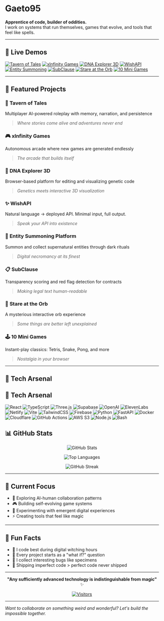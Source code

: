 # Gaeto95
**Apprentice of code, builder of oddities.**  
I work on systems that run themselves, games that evolve, and tools that feel like spells.

---

## 🚀 Live Demos

[![Tavern of Tales](https://img.shields.io/badge/🏰_Tavern_of_Tales-Live_Demo-ff6b6b?style=for-the-badge)](https://tavernofdemosite.com)
[![xInfinity Games](https://img.shields.io/badge/🎮_xInfinity_Games-Play_Now-4ecdc4?style=for-the-badge)](https://xinfinitygames.netlify.app)
[![DNA Explorer 3D](https://img.shields.io/badge/🧬_DNA_Explorer_3D-Explore-45b7d1?style=for-the-badge)](https://curious-shortbread-809d14.netlify.app)
[![WishAPI](https://img.shields.io/badge/✨_WishAPI-Try_It-f7dc6f?style=for-the-badge)](https://wishapi.netlify.app)
[![Entity Summoning](https://img.shields.io/badge/👻_Entity_Platform-Summon-8e44ad?style=for-the-badge)](https://entityplatform.netlify.app)
[![SubClause](https://img.shields.io/badge/📋_SubClause-Analyze-2ecc71?style=for-the-badge)](https://subclause.netlify.app)
[![Stare at the Orb](https://img.shields.io/badge/🔮_Stare_at_the_Orb-Mysterious-e67e22?style=for-the-badge)](https://stareattheorb.netlify.app)
[![10 Mini Games](https://img.shields.io/badge/🕹️_10_Mini_Games-Play_All-e74c3c?style=for-the-badge)](https://10minigames.netlify.app)

---

## 🔨 Featured Projects

### 🏰 **Tavern of Tales**
Multiplayer AI-powered roleplay with memory, narration, and persistence
> *Where stories come alive and adventures never end*

### 🎮 **xInfinity Games** 
Autonomous arcade where new games are generated endlessly
> *The arcade that builds itself*

### 🧬 **DNA Explorer 3D**
Browser-based platform for editing and visualizing genetic code
> *Genetics meets interactive 3D visualization*

### ✨ **WishAPI**
Natural language → deployed API. Minimal input, full output.
> *Speak your API into existence*

### 👻 **Entity Summoning Platform**
Summon and collect supernatural entities through dark rituals
> *Digital necromancy at its finest*

### 📋 **SubClause**
Transparency scoring and red flag detection for contracts
> *Making legal text human-readable*

### 🔮 **Stare at the Orb**
A mysterious interactive orb experience
> *Some things are better left unexplained*

### 🕹️ **10 Mini Games**
Instant-play classics: Tetris, Snake, Pong, and more
> *Nostalgia in your browser*

---

## 🧪 Tech Arsenal

## 🧪 Tech Arsenal

![React](https://img.shields.io/badge/React-20232A?style=for-the-badge&logo=react&logoColor=61DAFB)
![TypeScript](https://img.shields.io/badge/TypeScript-007ACC?style=for-the-badge&logo=typescript&logoColor=white)
![Three.js](https://img.shields.io/badge/ThreeJs-black?style=for-the-badge&logo=three.js&logoColor=white)
![Supabase](https://img.shields.io/badge/Supabase-3ECF8E?style=for-the-badge&logo=supabase&logoColor=white)
![OpenAI](https://img.shields.io/badge/OpenAI-412991?style=for-the-badge&logo=openai&logoColor=white)
![ElevenLabs](https://img.shields.io/badge/ElevenLabs-black?style=for-the-badge&logoColor=white)
![Netlify](https://img.shields.io/badge/Netlify-00C7B7?style=for-the-badge&logo=netlify&logoColor=white)
![Vite](https://img.shields.io/badge/Vite-646CFF?style=for-the-badge&logo=vite&logoColor=white)
![TailwindCSS](https://img.shields.io/badge/TailwindCSS-06B6D4?style=for-the-badge&logo=tailwindcss&logoColor=white)
![Firebase](https://img.shields.io/badge/Firebase-FFCA28?style=for-the-badge&logo=firebase&logoColor=black)
![Python](https://img.shields.io/badge/Python-3776AB?style=for-the-badge&logo=python&logoColor=white)
![FastAPI](https://img.shields.io/badge/FastAPI-009688?style=for-the-badge&logo=fastapi&logoColor=white)
![Docker](https://img.shields.io/badge/Docker-2496ED?style=for-the-badge&logo=docker&logoColor=white)
![Cloudflare](https://img.shields.io/badge/Cloudflare-F38020?style=for-the-badge&logo=cloudflare&logoColor=white)
![GitHub Actions](https://img.shields.io/badge/GitHub_Actions-2088FF?style=for-the-badge&logo=githubactions&logoColor=white)
![AWS S3](https://img.shields.io/badge/AWS_S3-569A31?style=for-the-badge&logo=amazonaws&logoColor=white)
![Node.js](https://img.shields.io/badge/Node.js-339933?style=for-the-badge&logo=nodedotjs&logoColor=white)
![Bash](https://img.shields.io/badge/Bash-4EAA25?style=for-the-badge&logo=gnubash&logoColor=white)


## 📊 GitHub Stats

<div align="center">
  
![GitHub Stats](https://github-readme-stats.vercel.app/api?username=Gaeto95&show_icons=true&theme=radical&hide_border=true&bg_color=0d1117)

![Top Languages](https://github-readme-stats.vercel.app/api/top-langs/?username=Gaeto95&layout=compact&theme=radical&hide_border=true&bg_color=0d1117)

![GitHub Streak](https://github-readme-streak-stats.herokuapp.com/?user=Gaeto95&theme=radical&hide_border=true)

</div>

---

## 🎯 Current Focus
- 🧠 Exploring AI-human collaboration patterns
- 🎮 Building self-evolving game systems  
- 🔮 Experimenting with emergent digital experiences
- ⚡ Creating tools that feel like magic

---

## 💫 Fun Facts
- 🌙 I code best during digital witching hours
- 🎲 Every project starts as a "what if?" question
- 🔬 I collect interesting bugs like specimens
- 🚀 Shipping imperfect code > perfect code never shipped

---

<div align="center">

**"Any sufficiently advanced technology is indistinguishable from magic"** ✨

[![Visitors](https://komarev.com/ghpvc/?username=Gaeto95&color=blueviolet&style=for-the-badge&label=PROFILE+VIEWS)](https://github.com/Gaeto95)

</div>

---

*Want to collaborate on something weird and wonderful? Let's build the impossible together.*
